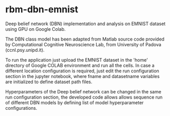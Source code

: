 # rbm-dbn-emnist
Deep belief network (DBN) implementation and analysis on EMNIST dataset using GPU on Google Colab.

The DBN class model has been adapted from Matlab source code provided by Computational Cognitive Neuroscience Lab, from University of Padova (ccnl.psy.unipd.it).

To run the application just upload the EMNIST dataset in the 'home' directory of Google COLAB environment and run all the cells.
In case a different location configuration is required, just edit the run configuration section in the jupyter notebook, where fname and datasetname variables are initialized to define dataset path files.

Hyperparameters of the Deep belief network can be changed in the same run configuration section, the developed code allows allows sequence run of different DBN models by defining list of model hyperparameter configurations.
